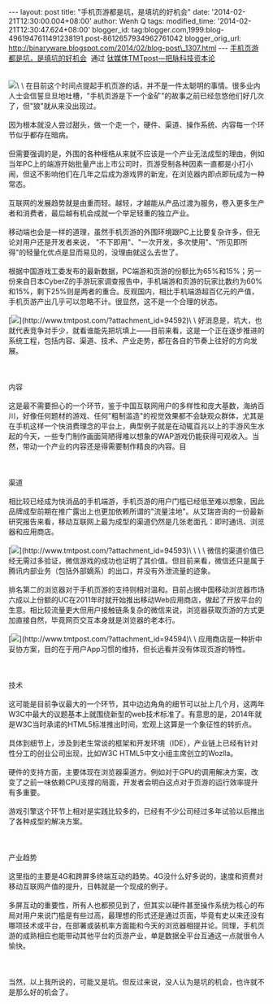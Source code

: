 --- layout: post title: "手机页游都是坑，是填坑的好机会" date:
'2014-02-21T12:30:00.004+08:00' author: Wenh Q tags: modified\_time:
'2014-02-21T12:30:47.624+08:00' blogger\_id:
tag:blogger.com,1999:blog-4961947611491238191.post-8612657934962761042
blogger\_orig\_url:
http://binaryware.blogspot.com/2014/02/blog-post\_1307.html ---
[手机页游都是坑，是填坑的好机会](http://www.tmtpost.com/94595.html)  通过
[钛媒体TMTpost—把脉科技资本论](http://www.tmtpost.com/)\
\
\
![](https://images-blogger-opensocial.googleusercontent.com/gadgets/proxy?url=http%3A%2F%2Fwww.tmtpost.com%2Fwp-content%2Fuploads%2F2014%2F02%2F13929512285.jpg&container=blogger&gadget=a&rewriteMime=image%2F*)\
\
在目前这个时间点提起手机页游的话，并不是一件太聪明的事情。很多业内人士会信誓旦旦地吐槽，"手机页游是下一个金矿"的故事之前已经忽悠他们好几次了，但"狼"就从来没出现过。\
\
因为根本就没人尝过甜头，做一个走一个，硬件、渠道、操作系统、内容每一个环节似乎都存在暗病。\
\
但需要强调的是，外围的各种桎梏从来就不应该是一个产业无法成型的理由，例如当年PC上的端游开始批量产出上市公司时，页游受制各种因素一直都是小打小闹，但这不影响他们在几年之后成为游戏界的新宠，在浏览器内即点即玩成为一种常态。\
\
互联网的发展趋势就是由重而轻。越轻，才越能从产品过渡为服务，卷入更多生产者和消费者，最后越有机会成就一个举足轻重的独立产业。\
\
移动端也会是一样的道理，虽然手机页游的外围环境跟PC上比要复杂许多，但无论对用户还是开发者来说，
"不下即用"、"一次开发，多次使用"、"所见即所得"的轻量化优点是显而易见的，没理由就这么去世了。\
\
根据中国游戏工委发布的最新数据，PC端游和页游的份额比为65%和15%；另一份来自日本CyberZ的手游玩家调查报告中，手机端游和页游的玩家比数约为60%和15%，剩下25%则是两者的重合。反观国内，相比手机端游超百亿元的产值，手机页游产出几乎可以忽略不计。很显然，这不是一个合理的状态。\
\
[![](https://images-blogger-opensocial.googleusercontent.com/gadgets/proxy?url=http%3A%2F%2Fwww.tmtpost.com%2Fwp-content%2Fuploads%2F2014%2F02%2F139294981455-400x263.jpg&container=blogger&gadget=a&rewriteMime=image%2F*)](http://www.tmtpost.com/?attachment_id=94592)\
\
好消息是，坑大，也就代表竞争对手少，就看谁能先把坑填上——目前来看，这是一个正在逐步推进的系统工程，包括内容、渠道、技术、产业走势，都在各自的节奏上往好的方向发展。\
\
\
\
内容\
\
这是最不需要担心的一个环节，鉴于中国互联网用户的多样性和庞大基数，海纳百川，好像任何题材的游戏、任何"粗制滥造"的视觉效果都不会缺观众群体，尤其是在手机这样一个快消费理念的平台上，典型例子就是在动辄百兆以上的手游风生水起的今天，一些专门制作画面简陋得难以想象的WAP游戏仍能获得可观收入。当然，带动一个产业的内容还是得需要制作精良的内容。目\
\
\
\
渠道\
\
相比较已经成为快消品的手机端游，手机页游的用户门槛已经低至难以想象，因此品牌成型前期在推广露出上也更加依赖所谓的"流量洼地"。从艾瑞咨询的一份最新研究报告来看，移动互联网上最为成型的渠道仍然是几张老面孔：即时通讯、浏览器和应用商店。\
\
[![](https://images-blogger-opensocial.googleusercontent.com/gadgets/proxy?url=http%3A%2F%2Fwww.tmtpost.com%2Fwp-content%2Fuploads%2F2014%2F02%2F139294986062-400x223.png&container=blogger&gadget=a&rewriteMime=image%2F*)](http://www.tmtpost.com/?attachment_id=94593)\
\
\
\
微信的渠道价值已经无需过多验证，微信游戏的成功也证明了其价值。但目前来看，微信还只是属于腾讯内部业务（包括外部嫡系）的出口，并没有外泄流量的迹象。\
\
排名第二的浏览器对于手机页游的支持则相对温和。目前占据中国移动浏览器市场六成以上份额的UC在2011年时就开始推出移动Web应用商店，做起了开放平台的生意。相比较流量更大但用户接触链条复杂的微信来说，浏览器获取页游的方式更加直接自然，毕竟网页交互本身就是浏览器的老本行。\
\
[![](https://images-blogger-opensocial.googleusercontent.com/gadgets/proxy?url=http%3A%2F%2Fwww.tmtpost.com%2Fwp-content%2Fuploads%2F2014%2F02%2F139294988215-400x200.png&container=blogger&gadget=a&rewriteMime=image%2F*)](http://www.tmtpost.com/?attachment_id=94594)\
\
应用商店是一种折中妥协方案，目的在于用户App习惯的维持，但长远看并没有体现页游的特性。\
\
\
\
技术\
\
这可能是目前争议最大的一个环节，其中边边角角的细节可以扯上几个月，这两年W3C中最大的议题基本上就围绕新型的web技术标准了。有意思的是，2014年就是W3C当时承诺的HTML5标准推出时间，宏观上这算是一个象征性的转折点。\
\
具体到细节上，涉及到老生常谈的框架和开发环境（IDE），产业链上已经有针对性分工的创业公司出现，比如W3C
HTML5中文小组主席创立的Wozlla。\
\
硬件的支持方面，主要体现在浏览器渠道方。例如对于GPU的调用解决方案，改变了之前一味依赖CPU支撑的局面，开发者会明白这点对于页游的运行效率提升有多重要。\
\
游戏引擎这个环节上相对是实践比较多的，已经有不少公司经过多年试验以后推出了各种成型的解决方案。\
\
\
\
产业趋势\
\
这里指的主要是4G和跨屏多终端互动的趋势。4G没什么好多说的，速度和资费对移动互联网产值的提升，日韩就是一个现成的例子。\
\
多屏互动的重要性，所有人也都预见到了，但其实以硬件甚至操作系统为核心的布局对用户来说门槛是有些过高，最理想的形式还是通过页面，毕竟有史以来还没有哪项技术或平台，在部署或装机率方面能和今天的浏览器相提并论。同理，手机页游的成熟相应也能带动其他平台的页游产业，单是数据全平台互通这一点就很令人愉快。\
\
\
\
当然，以上我所说的，可能又是坑。但反过来说，没人认为是坑的机会，也许就不是那么好的机会了。
